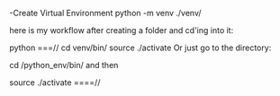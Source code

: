 -Create Virtual Environment
python -m venv ./venv/

here is my workflow after creating a folder and cd'ing into it:


python
===//
cd venv/bin/
source ./activate
Or just go to the directory:

cd /python_env/bin/
and then

source ./activate
====//